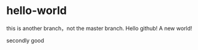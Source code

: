 # hello-world
this is another branch，not the master branch.
Hello github! A new world!

secondly good 
